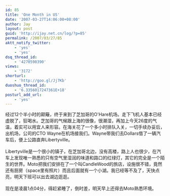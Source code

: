 ```yaml
---
id: 85
title: 'One Month in US'
date: '2007-03-27T14:06:00+08:00'
author: Jay
layout: post
guid: 'http://ijay.net.cn/log/?p=85'
permalink: /2007/03/27/85
aktt_notify_twitter:
    - 'yes'
    - 'yes'
dsq_thread_id:
    - '4270598390'
views:
    - '3172'
shorturl:
    - 'http://goo.gl/Jj7Kb'
duoshuo_thread_id:
    - '6.3356017247361E+18'
posturl_add_url:
    - 'yes'
---
```


经过12个半小时的颠簸，终于来到了芝加哥的O'Hare机场。走下飞机人基本已经虚脱了，狂喝水。芝加哥的气候跟上海的很像，很潮湿，再加上今天26度的气温，着实可以用宜人来形容。在海关花了一个多小时排队入关，一切手续办妥后，出机场，公司的CTO Wayne在机场接我们。Wayne带我们去Dollars借了一辆汽车后，便上公路直奔Libertyville。<br /><br />Libertyville是一个很小的镇子，在芝加哥北边，没有高楼，路上人也很少，在汽车上发现唯一熟悉的只有空气里湿润的味道和路口的红绿灯，其它的完全是一个陌生的世界。Moto把我们安排在了一个叫CandleWood的旅店，设施很不错，竟然还有厨房（space里有照片）而且后面就有一个小湖。我已经等不及了，天快点亮，明天下班可以出去湖边逛逛。<br /><br />现在是凌晨1点04分，得赶紧睡了，倒时差，明天早上还得去Moto熟悉环境。